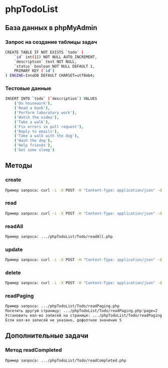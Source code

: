 # phpTodoList

## База данных в phpMyAdmin

### Запрос на создание таблицы задач
```sh
CREATE TABLE IF NOT EXISTS `todo` (
    `id` int(11) NOT NULL AUTO_INCREMENT,
    `description` text NOT NULL,
    `status` boolean NOT NULL DEFAULT 1,
    PRIMARY KEY (`id`)
) ENGINE=InnoDB DEFAULT CHARSET=utf8mb4;
```

### Тестовые данные
```sh
INSERT INTO `todo` (`description`) VALUES
    ('Do housework'),
    ('Read a book'),
    ('Perform laboratory work'),
    ('Watch the video'),
    ('Take a walk'),
    ('Fix errors in pull request'),
    ('Reply to emails'),
    ('Take a walk with the dog'),
    ('Wash the dog'),
    ('Help friends'),
    ('Get some sleep')
```


## Методы

### create
```sh
Пример запроса: curl -i -X POST -H "Content-Type: application/json" -d "{\"description\":\"newTask\"}" http://localhost/phpTodoList/task/create.php
```

### read
```sh
Пример запроса: curl -i -X POST -H "Content-Type: application/json" -d "{\"id\":\"1\"}" http://localhost/phpTodoList/Todo/read.php
```

### readAll
```sh
Пример запроса: .../phpTodoList/Todo/readAll.php
```

### update
```sh
Пример запроса: curl -i -X POST -H "Content-Type: application/json" -d "{\"id\":\"1\", \"status\":\"0\"}" http://localhost/phpTodoList/Todo/update.php
```

### delete
```sh
Пример запроса: curl -i -X POST -H "Content-Type: application/json" -d "{\"id\":\"1\"}" http://localhost/phpTodoList/Todo/delete.php
```

### readPaging
```sh
Пример запроса: .../phpTodoList/Todo/readPaging.php
Посетить другую страницу: .../phpTodoList/Todo/readPaging.php?page=2
Установить кол-во записей на странице: .../phpTodoList/Todo/readPaging.php?records=2
Если кол-во записей не указано, дефолтное значение 5
```

## Дополнительные задачи

### Метод readCompleted
```sh
Пример запроса: .../phpTodoList/Todo/readCompleted.php
```
